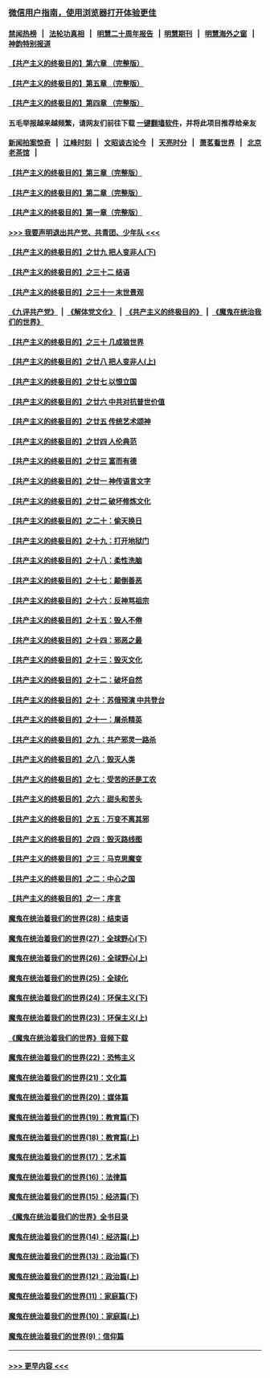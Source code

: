 ### [微信用户指南，使用浏览器打开体验更佳](https://github.com/gfw-breaker/banned-news1/blob/master/indexes/wechat-guide.md?t=0)
#### [禁闻热榜](热点新闻.md?t=0)  &nbsp;&nbsp;|&nbsp;&nbsp; [法轮功真相](https://github.com/gfw-breaker/truth/blob/master/README.md?t=0) &nbsp;&nbsp;|&nbsp;&nbsp; [明慧二十周年报告](https://github.com/gfw-breaker/mh-reports/blob/master/README.md?t=0) &nbsp;&nbsp;|&nbsp;&nbsp;[明慧期刊](https://github.com/gfw-breaker/mh-qikan) &nbsp;&nbsp;|&nbsp;&nbsp; [明慧海外之窗](https://github.com/gfw-breaker/mh-news/blob/master/README.md?t=0) &nbsp;&nbsp;|&nbsp;&nbsp; [神韵特别报道](https://github.com/gfw-breaker/mh-news/blob/master/shenyun.md?t=0)
#### [【共产主义的终极目的】第六章 （完整版）](../pages/nsc422/n11428913.md?t=02061611) 
#### [【共产主义的终极目的】第五章 （完整版）](../pages/nsc422/n11428912.md?t=02061611) 
#### [【共产主义的终极目的】第四章 （完整版）](../pages/nsc422/n11428907.md?t=02061611) 
#### 五毛举报越来越频繁，请网友们前往下载 [一键翻墙软件](https://github.com/gfw-breaker/ssr-accounts)，并将此项目推荐给亲友
#### [新闻拍案惊奇](https://github.com/gfw-breaker/banned-news1/blob/master/pages/link4.md) &nbsp;&nbsp;|&nbsp;&nbsp; [江峰时刻](https://github.com/gfw-breaker/banned-news1/blob/master/pages/link4.md) &nbsp;&nbsp;|&nbsp;&nbsp; [文昭谈古论今](https://github.com/gfw-breaker/banned-news1/blob/master/pages/link4.md) &nbsp;&nbsp;|&nbsp;&nbsp; [天亮时分](https://github.com/gfw-breaker/banned-news1/blob/master/pages/link4.md) &nbsp;&nbsp;|&nbsp;&nbsp; [萧茗看世界](https://github.com/gfw-breaker/banned-news1/blob/master/pages/link4.md) &nbsp;&nbsp;|&nbsp;&nbsp; [北京老茶馆](https://github.com/gfw-breaker/banned-news1/blob/master/pages/link4.md) &nbsp;&nbsp;|&nbsp;&nbsp; 
#### [【共产主义的终极目的】第三章（完整版）](../pages/nsc422/n11428848.md?t=02061611) 
#### [【共产主义的终极目的】第二章（完整版）](../pages/nsc422/n11428831.md?t=02061611) 
#### [【共产主义的终极目的】第一章（完整版）](../pages/nsc422/n11417651.md?t=02061611) 
#### [>>> 我要声明退出共产党、共青团、少年队 <<<](https://github.com/begood0513/goodnews/blob/master/quit/letter.md) 
#### [【共产主义的终极目的】之廿九 把人变非人(下)](../pages/nsc422/n11344140.md?t=02061611) 
#### [【共产主义的终极目的】之三十二 结语](../pages/nsc422/n11360535.md?t=02061611) 
#### [【共产主义的终极目的】之三十一 末世景观](../pages/nsc422/n11351129.md?t=02061611) 
#### [《九评共产党》](https://github.com/begood0513/9ping.md/blob/master/README.md) &nbsp;|&nbsp; [《解体党文化》](../../../../jtdwh.md/blob/master/README.md)  &nbsp;|&nbsp; [《共产主义的终极目的》](../../../../gczydzjmd.md/blob/master/README.md) &nbsp;|&nbsp; [《魔鬼在统治我们的世界》](../../../../mgztzwmdsj.md/blob/master/README.md) 
#### [【共产主义的终极目的】之三十 几成狼世界](../pages/nsc422/n11348280.md?t=02061611) 
#### [【共产主义的终极目的】之廿八 把人变非人(上)](../pages/nsc422/n11340492.md?t=02061611) 
#### [【共产主义的终极目的】之廿七 以恨立国](../pages/nsc422/n11336944.md?t=02061611) 
#### [【共产主义的终极目的】之廿六 中共对抗普世价值](../pages/nsc422/n11324785.md?t=02061611) 
#### [【共产主义的终极目的】之廿五 传统艺术颂神](../pages/nsc422/n11296396.md?t=02061611) 
#### [【共产主义的终极目的】之廿四 人伦典范](../pages/nsc422/n11296397.md?t=02061611) 
#### [【共产主义的终极目的】之廿三 富而有德](../pages/nsc422/n11283598.md?t=02061611) 
#### [【共产主义的终极目的】之廿一 神传语言文字](../pages/nsc422/n11263265.md?t=02061611) 
#### [【共产主义的终极目的】之廿二 破坏修炼文化](../pages/nsc422/n11245728.md?t=02061611) 
#### [【共产主义的终极目的】之二十：偷天换日](../pages/nsc422/n11238846.md?t=02061611) 
#### [【共产主义的终极目的】之十九：打开地狱门](../pages/nsc422/n11206376.md?t=02061611) 
#### [【共产主义的终极目的】之十八：柔性洗脑](../pages/nsc422/n11199994.md?t=02061611) 
#### [【共产主义的终极目的】之十七：颠倒善恶](../pages/nsc422/n11179782.md?t=02061611) 
#### [【共产主义的终极目的】之十六：反神骂祖宗](../pages/nsc422/n11166798.md?t=02061611) 
#### [【共产主义的终极目的】之十五：毁人不倦](../pages/nsc422/n11166792.md?t=02061611) 
#### [【共产主义的终极目的】之十四：邪恶之最](../pages/nsc422/n11150249.md?t=02061611) 
#### [【共产主义的终极目的】之十三：毁灭文化](../pages/nsc422/n11135227.md?t=02061611) 
#### [【共产主义的终极目的】之十二：破坏自然](../pages/nsc422/n11135214.md?t=02061611) 
#### [【共产主义的终极目的】之十：苏俄预演 中共登台](../pages/nsc422/n11118424.md?t=02061611) 
#### [【共产主义的终极目的】之十一：屠杀精英](../pages/nsc422/n11118442.md?t=02061611) 
#### [【共产主义的终极目的】之九：共产邪灵一路杀](../pages/nsc422/n11114139.md?t=02061611) 
#### [【共产主义的终极目的】之八：毁灭人类](../pages/nsc422/n11108503.md?t=02061611) 
#### [【共产主义的终极目的】之七：受苦的还是工农](../pages/nsc422/n11101809.md?t=02061611) 
#### [【共产主义的终极目的】之六：甜头和苦头](../pages/nsc422/n11096971.md?t=02061611) 
#### [【共产主义的终极目的】之五：万变不离其邪](../pages/nsc422/n11091285.md?t=02061611) 
#### [【共产主义的终极目的】之四：毁灭路线图](../pages/nsc422/n11086284.md?t=02061611) 
#### [【共产主义的终极目的】之三：马克思魔变](../pages/nsc422/n11061941.md?t=02061611) 
#### [【共产主义的终极目的】之二：中心之国](../pages/nsc422/n11047728.md?t=02061611) 
#### [【共产主义的终极目的】之一：序言](../pages/nsc422/n11086077.md?t=02061611) 
#### [魔鬼在统治着我们的世界(28)：结束语](../pages/nsc422/n10936246.md?t=02061611) 
#### [魔鬼在统治着我们的世界(27)：全球野心(下)](../pages/nsc422/n10928319.md?t=02061611) 
#### [魔鬼在统治着我们的世界(26)：全球野心(上)](../pages/nsc422/n10900318.md?t=02061611) 
#### [魔鬼在统治着我们的世界(25)：全球化](../pages/nsc422/n10788205.md?t=02061611) 
#### [魔鬼在统治着我们的世界(24)：环保主义(下)](../pages/nsc422/n10695307.md?t=02061611) 
#### [魔鬼在统治着我们的世界(23)：环保主义(上)](../pages/nsc422/n10688613.md?t=02061611) 
#### [《魔鬼在统治着我们的世界》音频下载](../pages/nsc422/n10635553.md?t=02061611) 
#### [魔鬼在统治着我们的世界(22)：恐怖主义](../pages/nsc422/n10614727.md?t=02061611) 
#### [魔鬼在统治着我们的世界(21)：文化篇](../pages/nsc422/n10597706.md?t=02061611) 
#### [魔鬼在统治着我们的世界(20)：媒体篇](../pages/nsc422/n10586579.md?t=02061611) 
#### [魔鬼在统治着我们的世界(19)：教育篇(下)](../pages/nsc422/n10564808.md?t=02061611) 
#### [魔鬼在统治着我们的世界(18)：教育篇(上)](../pages/nsc422/n10526970.md?t=02061611) 
#### [魔鬼在统治着我们的世界(17)：艺术篇](../pages/nsc422/n10499093.md?t=02061611) 
#### [魔鬼在统治着我们的世界(16)：法律篇](../pages/nsc422/n10485969.md?t=02061611) 
#### [魔鬼在统治着我们的世界(15)：经济篇(下)](../pages/nsc422/n10469975.md?t=02061611) 
#### [《魔鬼在统治着我们的世界》全书目录](../pages/nsc422/n10464261.md?t=02061611) 
#### [魔鬼在统治着我们的世界(14)：经济篇(上)](../pages/nsc422/n10457370.md?t=02061611) 
#### [魔鬼在统治着我们的世界(13)：政治篇(下)](../pages/nsc422/n10448270.md?t=02061611) 
#### [魔鬼在统治着我们的世界(12)：政治篇(上)](../pages/nsc422/n10444576.md?t=02061611) 
#### [魔鬼在统治着我们的世界(11)：家庭篇(下)](../pages/nsc422/n10440961.md?t=02061611) 
#### [魔鬼在统治着我们的世界(10)：家庭篇(上)](../pages/nsc422/n10435448.md?t=02061611) 
#### [魔鬼在统治着我们的世界(9)：信仰篇](../pages/nsc422/n10432159.md?t=02061611) 

----
#### [ >>> 更早内容 <<< ](../indexes/nsc422-earlier.md)
